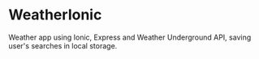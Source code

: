 # WeatherIonic

Weather app using Ionic, Express and Weather Underground API, saving user's searches in local storage.
